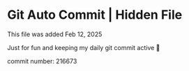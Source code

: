# Git Auto Commit | Hidden File

This file was added Feb 12, 2025

Just for fun and keeping my daily git commit active 🤪

commit number: 216673
